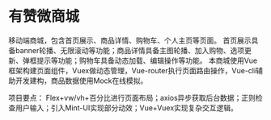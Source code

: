 # 有赞微商城
移动端商城，包含首页展示、商品详情、购物车、个人主页等页面。
首页展示具备banner轮播、无限滚动等功能；商品详情具备主图轮播、加入购物、选项更新、弹框提示等功能；购物车具备动态加载、编辑操作等功能。
本商城使用Vue框架构建页面组件，Vuex做动态管理，Vue-router执行页面路由操作，Vue-cli辅助开发建构，商品数据使用Mock在线模拟。

项目要点：
Flex+vw/vh+百分比进行页面布局；axios异步获取后台数据；正则检查用户输入；引入Mint-UI实现部分动效；Vue+Vuex实现复杂交互逻辑。


